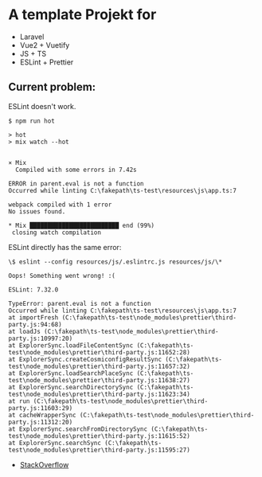 # A template Projekt for

- Laravel
- Vue2 + Vuetify
- JS + TS
- ESLint + Prettier

## Current problem:

ESLint doesn't work.

```
$ npm run hot

> hot
> mix watch --hot


× Mix
  Compiled with some errors in 7.42s

ERROR in parent.eval is not a function
Occurred while linting C:\fakepath\ts-test\resources\js\app.ts:7

webpack compiled with 1 error
No issues found.

* Mix █████████████████████████ end (99%)
 closing watch compilation
```

ESLint directly has the same error:

```
\$ eslint --config resources/js/.eslintrc.js resources/js/\*

Oops! Something went wrong! :(

ESLint: 7.32.0

TypeError: parent.eval is not a function
Occurred while linting C:\fakepath\ts-test\resources\js\app.ts:7
at importFresh (C:\fakepath\ts-test\node_modules\prettier\third-party.js:94:68)
at loadJs (C:\fakepath\ts-test\node_modules\prettier\third-party.js:10997:20)
at ExplorerSync.loadFileContentSync (C:\fakepath\ts-test\node_modules\prettier\third-party.js:11652:28)
at ExplorerSync.createCosmiconfigResultSync (C:\fakepath\ts-test\node_modules\prettier\third-party.js:11657:32)
at ExplorerSync.loadSearchPlaceSync (C:\fakepath\ts-test\node_modules\prettier\third-party.js:11638:27)
at ExplorerSync.searchDirectorySync (C:\fakepath\ts-test\node_modules\prettier\third-party.js:11623:34)
at run (C:\fakepath\ts-test\node_modules\prettier\third-party.js:11603:29)
at cacheWrapperSync (C:\fakepath\ts-test\node_modules\prettier\third-party.js:11312:20)
at ExplorerSync.searchFromDirectorySync (C:\fakepath\ts-test\node_modules\prettier\third-party.js:11615:52)
at ExplorerSync.searchSync (C:\fakepath\ts-test\node_modules\prettier\third-party.js:11595:27)

```

- [StackOverflow](https://stackoverflow.com/questions/48410203/webpack-gives-eslint-errors-while-using-npm-link)
